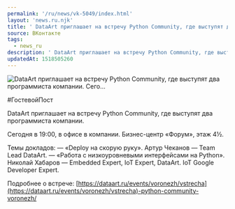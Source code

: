 ```yaml
---
permalink: '/ru/news/vk-5049/index.html'
layout: 'news.ru.njk'
title: ' DataArt приглашает на встречу Python Community, где выступят два программиста компании.   Сего…'
source: ВКонтакте
tags:
  - news_ru
description: ' DataArt приглашает на встречу Python Community, где выступят два программиста компании.   Сего…'
updatedAt: 1518505260
---
```

![ DataArt приглашает на встречу Python Community, где выступят два программиста компании.   Сего…](https://sun9-76.userapi.com/impf/c830309/v830309529/78b85/no1ogy5hTEA.jpg?size=1200x630&quality=96&proxy=1&sign=6cd5d0a4ce6efae2240283f4fbde9774&c_uniq_tag=gxyjm76nPXhduIdgdUuHR04UhBRWRsvWYzImmfb2-Ms&type=album)

#ГостевойПост

DataArt приглашает на встречу Python Community, где выступят два программиста компании.

Сегодня в 19:00, в офисе в компании. Бизнес-центр «Форум»,
этаж 4½.

Темы докладов:
— «Deploy на скорую руку». Артур Чеканов — Team Lead DataArt.
— «Работа с низкоуровневыми интерфейсами на Python». Николай Хабаров — Embedded Expert, IoT Expert, DataArt. IoT Google Developer Expert.

Подробнее о встрече: [https://dataart.ru/events/voronezh/vstrecha](https://dataart.ru/events/voronezh/vstrecha)-python-community-voronezh/
